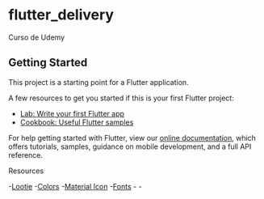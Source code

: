 # flutter_delivery

Curso de Udemy

## Getting Started

This project is a starting point for a Flutter application.

A few resources to get you started if this is your first Flutter project:

- [Lab: Write your first Flutter app](https://flutter.dev/docs/get-started/codelab)
- [Cookbook: Useful Flutter samples](https://flutter.dev/docs/cookbook)

For help getting started with Flutter, view our
[online documentation](https://flutter.dev/docs), which offers tutorials,
samples, guidance on mobile development, and a full API reference.

Resources

-[Lootie](https://lottiefiles.com/35528-delivery)
-[Colors](https://v4.mui.com/es/customization/color/)
-[Material Icon](https://mui.com/components/material-icons/?query=email)
-[Fonts](https://www.1001fonts.com/)
-[]()
-[]()



